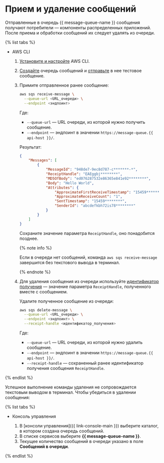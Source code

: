 # Прием и удаление сообщений

Отправленные в очередь {{ message-queue-name }} сообщения получают потребители — компоненты распределенных приложений. После приема и обработки сообщений их следует удалять из очереди.

{% list tabs %}

- AWS CLI
  
  1. [Установите и настройте](configuring-aws-cli.md) AWS CLI.
  1. [Создайте](message-queue-new-queue.md) очередь сообщений и [отправьте](message-queue-send-message.md) в нее тестовое сообщение.
  1. Примите отправленное ранее сообщение:

      ```bash
      aws sqs receive-message \
        --queue-url <URL_очереди> \
        --endpoint <эндпоинт>
      ```
      
      Где:

      * `--queue-url` — URL очереди, из которой нужно получить сообщение.
      * `--endpoint` — эндпоинт в значении `https://message-queue.{{ api-host }}/`.

      Результат:

      ```json
      {
          "Messages": [
              {
                  "MessageId": "948de7-9ec8d787-c*******-*",
                  "ReceiptHandle": "EAEggbj********",
                  "MD5OfBody": "ed076287532e86365e841e92********",
                  "Body": "Hello World",
                  "Attributes": {
                      "ApproximateFirstReceiveTimestamp": "15459********",
                      "ApproximateReceiveCount": "1",
                      "SentTimestamp": "15459********",
                      "SenderId": "abcdefkbh72is78********"
                  }
              }
          ]
      }
      ```

      Сохраните значение параметра `ReceiptHandle`, оно понадобится позднее.

      {% note info %}

      Если в очереди нет сообщений, команда `aws sqs receive-message` завершится без текстового вывода в терминал.

      {% endnote %}

  1. Для удаления сообщения из очереди используйте [идентификатор получения](../concepts/message.md) — значение параметра `ReceiptHandle`, полученного вместе с сообщением. 

     Удалите полученное сообщение из очереди:

      ```bash
      aws sqs delete-message \
        --queue-url <URL_очереди> \
        --endpoint <эндпоинт> \
        --receipt-handle <идентификатор_получения>
      ```
    
      Где:

      * `--queue-url` — URL очереди, из которой нужно удалить сообщение.
      * `--endpoint` — эндпоинт в значении `https://message-queue.{{ api-host }}/`.
      * `--receipt-handle` — сохраненный ранее идентификатор получения сообщения `ReceiptHandle`.

{% endlist %}

Успешное выполнение команды удаления не сопровождается текстовым выводом в терминал. Чтобы убедиться в удалении сообщения:

{% list tabs %}

- Консоль управления

  1. В [консоли управления]({{ link-console-main }}) выберите каталог, в котором создана очередь сообщений.
  1. В списке сервисов выберите **{{ message-queue-name }}**.
  1. Текущее количество сообщений в очереди указано в поле **Сообщений в очереди**.

{% endlist %}